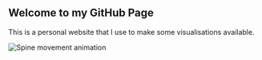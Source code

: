 ## Welcome to my GitHub Page
This is a personal website that I use to make some visualisations available.

![Spine movement animation](spine_animation.gif)
